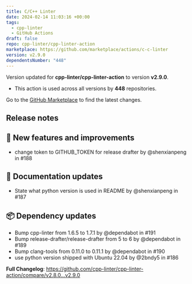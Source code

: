 ```yaml
---
title: C/C++ Linter
date: 2024-02-14 11:03:16 +00:00
tags:
  - cpp-linter
  - GitHub Actions
draft: false
repo: cpp-linter/cpp-linter-action
marketplace: https://github.com/marketplace/actions/c-c-linter
version: v2.9.0
dependentsNumber: "448"
---
```



Version updated for **cpp-linter/cpp-linter-action** to version **v2.9.0**.
- This action is used across all versions by **448** repositories.

Go to the [GitHub Marketplace](https://github.com/marketplace/actions/c-c-linter) to find the latest changes.

## Release notes

<!-- Optional: add a release summary here -->
## 🚀 New features and improvements

- change token to GITHUB_TOKEN for release drafter by @shenxianpeng in #188

## 📝 Documentation updates

- State what python version is used in README by @shenxianpeng in #187

## 📦 Dependency updates

- Bump cpp-linter from 1.6.5 to 1.7.1 by @dependabot in #191
- Bump release-drafter/release-drafter from 5 to 6 by @dependabot in #189
- Bump clang-tools from 0.11.0 to 0.11.1 by @dependabot in #190
- use python version shipped with Ubuntu 22.04 by @2bndy5 in #186

**Full Changelog**: https://github.com/cpp-linter/cpp-linter-action/compare/v2.8.0...v2.9.0

